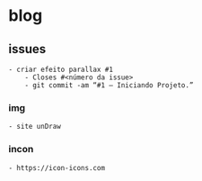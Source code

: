 # blog

## issues
    - criar efeito parallax #1
        - Closes #<número da issue>
        - git commit -am “#1 — Iniciando Projeto.”

### img
    - site unDraw
### incon
    - https://icon-icons.com